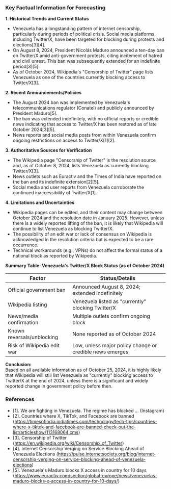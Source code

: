 ### Key Factual Information for Forecasting

**1. Historical Trends and Current Status**
- Venezuela has a longstanding pattern of internet censorship, particularly during periods of political crisis. Social media platforms, including Twitter/X, have been targeted for blocking during protests and elections[3][4].
- On August 8, 2024, President Nicolás Maduro announced a ten-day ban on Twitter/X amid anti-government protests, citing incitement of hatred and civil unrest. This ban was subsequently extended for an indefinite period[3][5].
- As of October 2024, Wikipedia's "Censorship of Twitter" page lists Venezuela as one of the countries currently blocking access to Twitter/X[3].

**2. Recent Announcements/Policies**
- The August 2024 ban was implemented by Venezuela's telecommunications regulator (Conatel) and publicly announced by President Maduro[5].
- The ban was extended indefinitely, with no official reports or credible news indicating that access to Twitter/X has been restored as of late October 2024[3][5].
- News reports and social media posts from within Venezuela confirm ongoing restrictions on access to Twitter/X[1][2].

**3. Authoritative Sources for Verification**
- The Wikipedia page "Censorship of Twitter" is the resolution source and, as of October 8, 2024, lists Venezuela as currently blocking Twitter/X[3].
- News outlets such as Euractiv and the Times of India have reported on the ban and its indefinite extension[2][5].
- Social media and user reports from Venezuela corroborate the continued inaccessibility of Twitter/X[1].

**4. Limitations and Uncertainties**
- Wikipedia pages can be edited, and their content may change between October 2024 and the resolution date in January 2025. However, unless there is a widely reported lifting of the ban, it is likely that Wikipedia will continue to list Venezuela as blocking Twitter/X.
- The possibility of an edit war or lack of consensus on Wikipedia is acknowledged in the resolution criteria but is expected to be a rare occurrence.
- Technical workarounds (e.g., VPNs) do not affect the formal status of a national block as reported by Wikipedia.

**Summary Table: Venezuela's Twitter/X Block Status (as of October 2024)**

| Factor                        | Status/Details                                               |
|-------------------------------|-------------------------------------------------------------|
| Official government ban       | Announced August 8, 2024; extended indefinitely             |
| Wikipedia listing             | Venezuela listed as "currently" blocking Twitter/X          |
| News/media confirmation       | Multiple outlets confirm ongoing block                      |
| Known reversals/unblocking    | None reported as of October 2024                            |
| Risk of Wikipedia edit war    | Low, unless major policy change or credible news emerges    |

**Conclusion:**  
Based on all available information as of October 25, 2024, it is highly likely that Wikipedia will still list Venezuela as "currently" blocking access to Twitter/X at the end of 2024, unless there is a significant and widely reported change in government policy before then.

### References
- [1]. We are fighting in Venezuela. The regime has blocked ... (Instagram)
- [2]. Countries where X, TikTok, and Facebook are banned (https://timesofindia.indiatimes.com/technology/tech-tips/countries-where-x-tiktok-and-facebook-are-banned-check-out-the-list/articleshow/113168064.cms)
- [3]. Censorship of Twitter (https://en.wikipedia.org/wiki/Censorship_of_Twitter)
- [4]. Internet Censorship Verging on Service Blocking Ahead of Venezuela Elections (https://pulse.internetsociety.org/blog/internet-censorship-verging-on-service-blocking-ahead-of-venezuela-elections)
- [5]. Venezuela's Maduro blocks X access in country for 10 days (https://www.euractiv.com/section/global-europe/news/venezuelas-maduro-blocks-x-access-in-country-for-10-days/)
